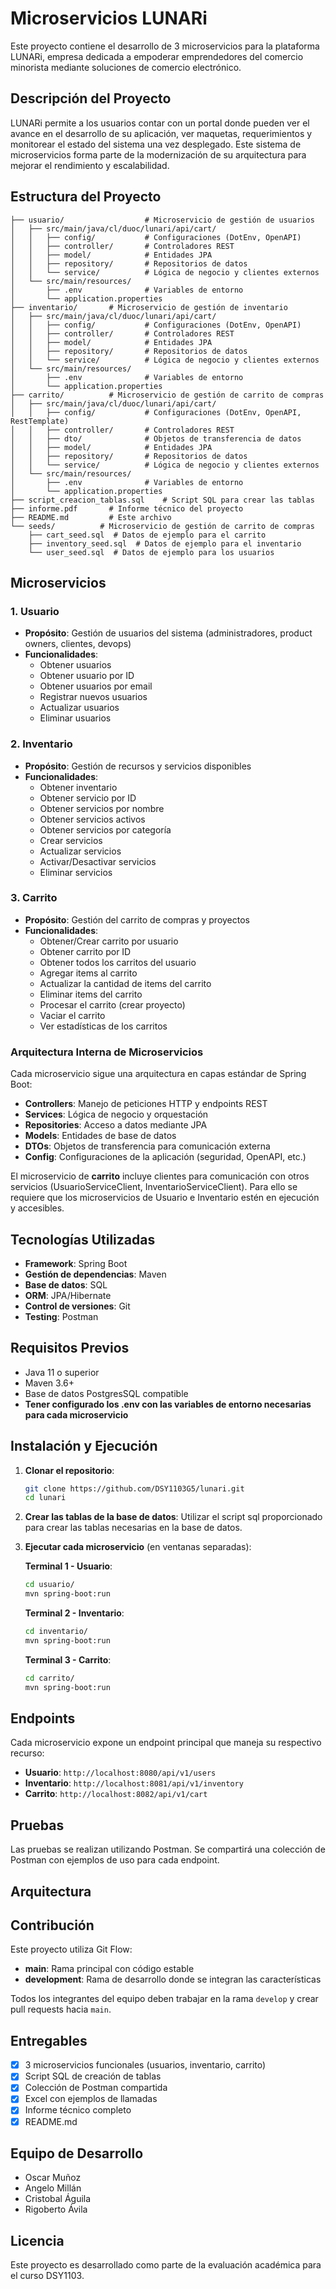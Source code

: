 # Microservicios LUNARi

Este proyecto contiene el desarrollo de 3 microservicios para la plataforma LUNARi, empresa dedicada a empoderar emprendedores del comercio minorista mediante soluciones de comercio electrónico.

## Descripción del Proyecto

LUNARi permite a los usuarios contar con un portal donde pueden ver el avance en el desarrollo de su aplicación, ver maquetas, requerimientos y monitorear el estado del sistema una vez desplegado. Este sistema de microservicios forma parte de la modernización de su arquitectura para mejorar el rendimiento y escalabilidad.

## Estructura del Proyecto

```
├── usuario/                  # Microservicio de gestión de usuarios
│   ├── src/main/java/cl/duoc/lunari/api/cart/
│   │   ├── config/           # Configuraciones (DotEnv, OpenAPI)
│   │   ├── controller/       # Controladores REST
│   │   ├── model/            # Entidades JPA
│   │   ├── repository/       # Repositorios de datos
│   │   └── service/          # Lógica de negocio y clientes externos
│   └── src/main/resources/
│       ├── .env              # Variables de entorno
│       └── application.properties
├── inventario/       # Microservicio de gestión de inventario
│   ├── src/main/java/cl/duoc/lunari/api/cart/
│   │   ├── config/           # Configuraciones (DotEnv, OpenAPI)
│   │   ├── controller/       # Controladores REST
│   │   ├── model/            # Entidades JPA
│   │   ├── repository/       # Repositorios de datos
│   │   └── service/          # Lógica de negocio y clientes externos
│   └── src/main/resources/
│       ├── .env              # Variables de entorno
│       └── application.properties
├── carrito/          # Microservicio de gestión de carrito de compras
│   ├── src/main/java/cl/duoc/lunari/api/cart/
│   │   ├── config/           # Configuraciones (DotEnv, OpenAPI, RestTemplate)
│   │   ├── controller/       # Controladores REST
│   │   ├── dto/              # Objetos de transferencia de datos
│   │   ├── model/            # Entidades JPA
│   │   ├── repository/       # Repositorios de datos
│   │   └── service/          # Lógica de negocio y clientes externos
│   └── src/main/resources/
│       ├── .env              # Variables de entorno
│       └── application.properties
├── script_creacion_tablas.sql    # Script SQL para crear las tablas
├── informe.pdf       # Informe técnico del proyecto
├── README.md         # Este archivo
└── seeds/          # Microservicio de gestión de carrito de compras
    ├── cart_seed.sql  # Datos de ejemplo para el carrito
    ├── inventory_seed.sql  # Datos de ejemplo para el inventario
    └── user_seed.sql  # Datos de ejemplo para los usuarios
```

## Microservicios

### 1. Usuario
- **Propósito**: Gestión de usuarios del sistema (administradores, product owners, clientes, devops)
- **Funcionalidades**:
  - Obtener usuarios
  - Obtener usuario por ID
  - Obtener usuarios por email
  - Registrar nuevos usuarios
  - Actualizar usuarios
  - Eliminar usuarios

### 2. Inventario
- **Propósito**: Gestión de recursos y servicios disponibles
- **Funcionalidades**:
  - Obtener inventario
  - Obtener servicio por ID
  - Obtener servicios por nombre
  - Obtener servicios activos
  - Obtener servicios por categoría
  - Crear servicios
  - Actualizar servicios
  - Activar/Desactivar servicios
  - Eliminar servicios

### 3. Carrito
- **Propósito**: Gestión del carrito de compras y proyectos
- **Funcionalidades**:
  - Obtener/Crear carrito por usuario
  - Obtener carrito por ID
  - Obtener todos los carritos del usuario
  - Agregar items al carrito
  - Actualizar la cantidad de items del carrito
  - Eliminar items del carrito
  - Procesar el carrito (crear proyecto)
  - Vaciar el carrito
  - Ver estadísticas de los carritos

### Arquitectura Interna de Microservicios

Cada microservicio sigue una arquitectura en capas estándar de Spring Boot:

- **Controllers**: Manejo de peticiones HTTP y endpoints REST
- **Services**: Lógica de negocio y orquestación
- **Repositories**: Acceso a datos mediante JPA
- **Models**: Entidades de base de datos
- **DTOs**: Objetos de transferencia para comunicación externa
- **Config**: Configuraciones de la aplicación (seguridad, OpenAPI, etc.)

El microservicio de **carrito** incluye clientes para comunicación con otros servicios (UsuarioServiceClient, InventarioServiceClient). Para ello se requiere que los microservicios de Usuario e Inventario estén en ejecución y accesibles.

## Tecnologías Utilizadas

- **Framework**: Spring Boot
- **Gestión de dependencias**: Maven
- **Base de datos**: SQL
- **ORM**: JPA/Hibernate
- **Control de versiones**: Git
- **Testing**: Postman

## Requisitos Previos

- Java 11 o superior
- Maven 3.6+
- Base de datos PostgresSQL compatible
- **Tener configurado los .env con las variables de entorno necesarias para cada microservicio**

## Instalación y Ejecución

1. **Clonar el repositorio**:
   ```bash
   git clone https://github.com/DSY1103G5/lunari.git
   cd lunari
   ```

2. **Crear las tablas de la base de datos**:
    Utilizar el script sql proporcionado para crear las tablas necesarias en la base de datos.

3. **Ejecutar cada microservicio** (en ventanas separadas):
   
   **Terminal 1 - Usuario**:
   ```bash
   cd usuario/
   mvn spring-boot:run
   ```
   
   **Terminal 2 - Inventario**:
   ```bash
   cd inventario/
   mvn spring-boot:run
   ```
   
   **Terminal 3 - Carrito**:
   ```bash
   cd carrito/
   mvn spring-boot:run
   ```

## Endpoints

Cada microservicio expone un endpoint principal que maneja su respectivo recurso:

- **Usuario**: `http://localhost:8080/api/v1/users`
- **Inventario**: `http://localhost:8081/api/v1/inventory`
- **Carrito**: `http://localhost:8082/api/v1/cart`

## Pruebas

Las pruebas se realizan utilizando Postman. Se compartirá una colección de Postman con ejemplos de uso para cada endpoint.


## Arquitectura

## Contribución

Este proyecto utiliza Git Flow:

- **main**: Rama principal con código estable
- **development**: Rama de desarrollo donde se integran las características

Todos los integrantes del equipo deben trabajar en la rama `develop` y crear pull requests hacia `main`.

## Entregables

- [x] 3 microservicios funcionales (usuarios, inventario, carrito)
- [x] Script SQL de creación de tablas
- [x] Colección de Postman compartida
- [x] Excel con ejemplos de llamadas
- [x] Informe técnico completo
- [x] README.md

## Equipo de Desarrollo

- Oscar Muñoz
- Angelo Millán
- Cristobal Águila
- Rigoberto Ávila

## Licencia

Este proyecto es desarrollado como parte de la evaluación académica para el curso DSY1103.